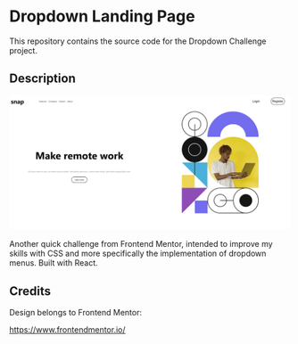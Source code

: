 # Dropdown Landing Page

This repository contains the source code for the Dropdown Challenge project.

## Description

![dropdown challenge screenshot](./src/images/screen1.png)

Another quick challenge from Frontend Mentor, intended to improve my skills with CSS and more specifically the implementation of dropdown menus. Built with React.

## Credits

Design belongs to Frontend Mentor:

https://www.frontendmentor.io/
